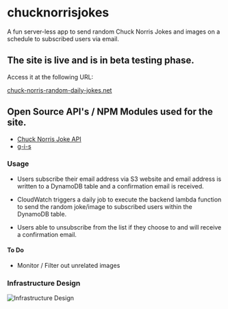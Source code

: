 # chucknorrisjokes

A fun server-less app to send random Chuck Norris Jokes and images on a schedule to subscribed users via email.

## The site is live and is in beta testing phase.

Access it at the following URL:

[chuck-norris-random-daily-jokes.net](https://chuck-norris-random-daily-jokes.net/)

## Open Source API's / NPM Modules used for the site.

  * [Chuck Norris Joke API](https://api.icndb.com/jokes/random/)
  * [g-i-s](https://www.npmjs.com/package/g-i-s)

### Usage

* Users subscribe their email address via S3 website and email address is written to a DynamoDB table and a confirmation email is received.

* CloudWatch triggers a daily job to execute the backend lambda function to send the random joke/image to subscribed users within the DynamoDB table.

* Users able to unsubscribe from the list if they choose to and will receive a confirmation email.


#### To Do

* Monitor / Filter out unrelated images

### Infrastructure Design


![Infrastructure Design](https://s3-ap-southeast-2.amazonaws.com/chuck-norris-jokes/img/chuck-norris-random-daily-jokes.net_infrastructure.png "Infrastructure Design")
